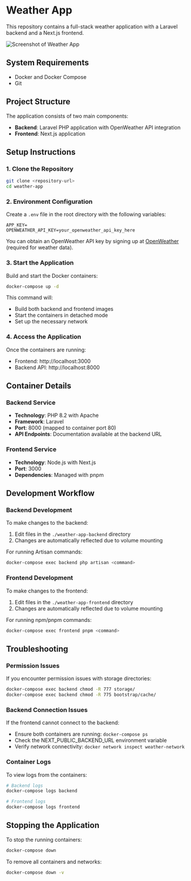 # Weather App

This repository contains a full-stack weather application with a Laravel backend and a Next.js frontend.

![Screenshot of Weather App](public/screenshot.png)

## System Requirements

- Docker and Docker Compose
- Git

## Project Structure

The application consists of two main components:

- **Backend**: Laravel PHP application with OpenWeather API integration
- **Frontend**: Next.js application

## Setup Instructions

### 1. Clone the Repository

```bash
git clone <repository-url>
cd weather-app
```

### 2. Environment Configuration

Create a `.env` file in the root directory with the following variables:

```
APP_KEY=
OPENWEATHER_API_KEY=your_openweather_api_key_here
```

You can obtain an OpenWeather API key by signing up at [OpenWeather](https://openweathermap.org/api) (required for weather data).

### 3. Start the Application

Build and start the Docker containers:

```bash
docker-compose up -d
```

This command will:
- Build both backend and frontend images
- Start the containers in detached mode
- Set up the necessary network

### 4. Access the Application

Once the containers are running:

- Frontend: http://localhost:3000
- Backend API: http://localhost:8000

## Container Details

### Backend Service

- **Technology**: PHP 8.2 with Apache
- **Framework**: Laravel
- **Port**: 8000 (mapped to container port 80)
- **API Endpoints**: Documentation available at the backend URL

### Frontend Service

- **Technology**: Node.js with Next.js
- **Port**: 3000
- **Dependencies**: Managed with pnpm

## Development Workflow

### Backend Development

To make changes to the backend:

1. Edit files in the `./weather-app-backend` directory
2. Changes are automatically reflected due to volume mounting

For running Artisan commands:

```bash
docker-compose exec backend php artisan <command>
```

### Frontend Development

To make changes to the frontend:

1. Edit files in the `./weather-app-frontend` directory
2. Changes are automatically reflected due to volume mounting

For running npm/pnpm commands:

```bash
docker-compose exec frontend pnpm <command>
```

## Troubleshooting

### Permission Issues

If you encounter permission issues with storage directories:

```bash
docker-compose exec backend chmod -R 777 storage/
docker-compose exec backend chmod -R 775 bootstrap/cache/
```

### Backend Connection Issues

If the frontend cannot connect to the backend:
- Ensure both containers are running: `docker-compose ps`
- Check the NEXT_PUBLIC_BACKEND_URL environment variable
- Verify network connectivity: `docker network inspect weather-network`

### Container Logs

To view logs from the containers:

```bash
# Backend logs
docker-compose logs backend

# Frontend logs  
docker-compose logs frontend
```

## Stopping the Application

To stop the running containers:

```bash
docker-compose down
```

To remove all containers and networks:

```bash
docker-compose down -v
```
